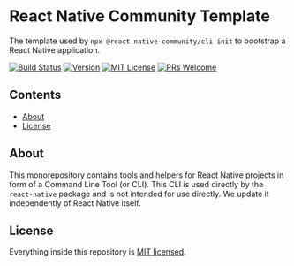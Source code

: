 # React Native Community Template

The template used by `npx @react-native-community/cli init` to bootstrap a React Native application.

[![Build Status][build-badge]][build] [![Version][version-badge]][package] [![MIT License][license-badge]][license] [![PRs Welcome][prs-welcome-badge]][prs-welcome]


## Contents

- [About](#about)
- [License](#license)

## About

This monorepository contains tools and helpers for React Native projects in form of a Command Line Tool (or CLI). This CLI is used directly by the `react-native` package and is not intended for use directly. We update it independently of React Native itself.

## License

Everything inside this repository is [MIT licensed](./LICENSE).

<!-- badges -->

[build-badge]: https://img.shields.io/github/actions/workflow/status/react-native-community/template/test.yml?branch=main&style=flat-square
[build]: https://github.com/react-native-community/template/actions/workflows/test.yml
[version-badge]: https://img.shields.io/npm/v/@react-native-community/template.svg?style=flat-square
[package]: https://www.npmjs.com/package/@react-native-community/template
[license-badge]: https://img.shields.io/npm/l/@react-native-community/template.svg?style=flat-square
[license]: https://opensource.org/licenses/MIT
[prs-welcome-badge]: https://img.shields.io/badge/PRs-welcome-brightgreen.svg?style=flat-square
[prs-welcome]: http://makeapullrequest.com
